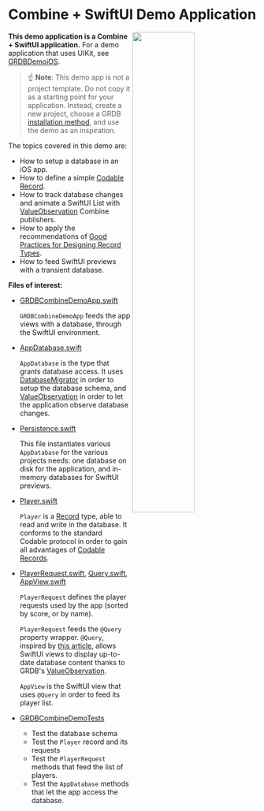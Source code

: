 Combine + SwiftUI Demo Application
==================================

<img align="right" src="https://github.com/groue/GRDB.swift/raw/master/Documentation/DemoApps/GRDBCombineDemo/Screenshot.png" width="50%">

**This demo application is a Combine + SwiftUI application.** For a demo application that uses UIKit, see [GRDBDemoiOS](../GRDBDemoiOS/README.md).

> :point_up: **Note**: This demo app is not a project template. Do not copy it as a starting point for your application. Instead, create a new project, choose a GRDB [installation method](../../../README.md#installation), and use the demo as an inspiration.

The topics covered in this demo are:

- How to setup a database in an iOS app.
- How to define a simple [Codable Record](../../../README.md#codable-records).
- How to track database changes and animate a SwiftUI List with [ValueObservation](../../../README.md#valueobservation) Combine publishers.
- How to apply the recommendations of [Good Practices for Designing Record Types](../../GoodPracticesForDesigningRecordTypes.md).
- How to feed SwiftUI previews with a transient database.

**Files of interest:**

- [GRDBCombineDemoApp.swift](GRDBCombineDemo/GRDBCombineDemoApp.swift)
    
    `GRDBCombineDemoApp` feeds the app views with a database, through the SwiftUI environment.

- [AppDatabase.swift](GRDBCombineDemo/AppDatabase.swift)
    
    `AppDatabase` is the type that grants database access. It uses [DatabaseMigrator](../../Migrations.md) in order to setup the database schema, and [ValueObservation](../../../README.md#valueobservation) in order to let the application observe database changes.

- [Persistence.swift](GRDBCombineDemo/Persistence.swift)
    
    This file instantiates various `AppDatabase` for the various projects needs: one database on disk for the application, and in-memory databases for SwiftUI previews.

- [Player.swift](GRDBCombineDemo/Player.swift)
    
    `Player` is a [Record](../../../README.md#records) type, able to read and write in the database. It conforms to the standard Codable protocol in order to gain all advantages of [Codable Records](../../../README.md#codable-records).

- [PlayerRequest.swift](GRDBCombineDemo/PlayerRequest.swift), [Query.swift](GRDBCombineDemo/Query.swift), [AppView.swift](GRDBCombineDemo/Views/AppView.swift)
    
    `PlayerRequest` defines the player requests used by the app (sorted by score, or by name).
    
    `PlayerRequest` feeds the `@Query` property wrapper. `@Query`, inspired by [this article](https://davedelong.com/blog/2021/04/03/core-data-and-swiftui/), allows SwiftUI views to display up-to-date database content thanks to GRDB's [ValueObservation](../../../README.md#valueobservation).
    
    `AppView` is the SwiftUI view that uses `@Query` in order to feed its player list.

- [GRDBCombineDemoTests](GRDBCombineDemoTests)
    
    - Test the database schema
    - Test the `Player` record and its requests
    - Test the `PlayerRequest` methods that feed the list of players.
    - Test the `AppDatabase` methods that let the app access the database.
